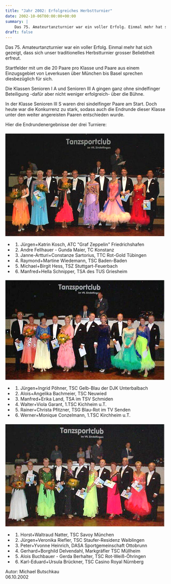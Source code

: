 ```yaml
---
title: "Jahr 2002: Erfolgreiches Herbstturnier"
date: 2002-10-06T00:00:00+00:00
summary: |
    Das 75. Amateurtanzturnier war ein voller Erfolg. Einmal mehr hat sich gezeigt, dass sich unser traditionelles Herbstturnier grosser Beliebtheit erfreut.
draft: false
---
```


Das 75. Amateurtanzturnier war ein voller Erfolg. Einmal mehr hat sich gezeigt, dass sich unser traditionelles Herbstturnier grosser Beliebtheit erfreut.

Startfelder mit um die 20 Paare pro Klasse und Paare aus einem Einzugsgebiet von Leverkusen über München bis Basel sprechen diesbezüglich für sich.

Die Klassen Senioren I A und Senioren III A gingen ganz ohne sindelfinger Beteiligung -dafür aber nicht weniger erfolgreich- über die Bühne.

In der Klasse Senioren III S waren drei sindelfinger Paare am Start. Doch heute war die Konkurrenz zu stark, sodass auch die Endrunde dieser Klasse unter den weiter angereisten Paaren entschieden wurde.

Hier die Endrundenergebnisse der drei Turniere:

#### 

![bild](021006A1.jpg)

- 1. Jürgen+Katrin Kosch, ATC "Graf Zeppelin" Friedrichshafen
- 2. Andre Fellhauer - Gunda Maier, TC Konstanz
- 3. Janne-Artturi+Constanze Sartorius, TTC Rot-Gold Tübingen
- 4. Raymond+Martine Wiedemann, TSC Baden-Baden
- 5. Michael+Birgit Hess, TSZ Stuttgart-Feuerbach
- 6. Manfred+Hella Schnipper, TSA des TUS Griesheim


#### 

![bild](021006A3.jpg)

- 1. Jürgen+Ingrid Pöhner, TSC Gelb-Blau der DJK Unterbalbach
- 2. Alois+Angelika Bachmeier, TSC Neuwied
- 3. Manfred+Erika Land, TSA im TSV Schmiden
- 4. Walter+Viola Garant, 1.TSC Kichheim u.T.
- 5. Rainer+Christa Pfitzner, TSG Blau-Rot im TV Senden
- 6. Werner+Monique Conzelmann, 1.TSC Kirchheim u.T.


#### 

![bild](021006S3.jpg)

- 1. Horst+Waltraud Natter, TSC Savoy München
- 2. Jürgen+Veronika Riefler, TSC Staufer-Residenz Waiblingen
- 3. Peter+Yvonne Heinrich, DASA Sportgemeinschaft Ottobrunn
- 4. Gerhard+Borghild Delvendahl, Markgräfler TSC Müllheim
- 5. Alois Buchbauer - Gerda Berhalter, TSC Rot-Weiß-Öhringen
- 6. Karl-Eduard+Ursula Brückner, TSC Casino Royal Nürnberg


Autor: Michael Butschkau   
 06.10.2002


